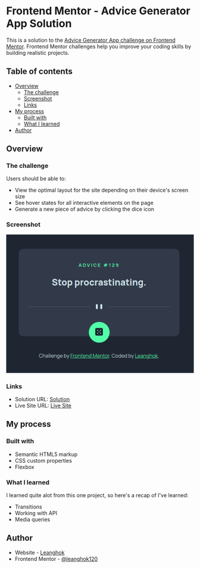 # Frontend Mentor - Advice Generator App Solution

This is a solution to the [Advice Generator App challenge on Frontend Mentor](https://www.frontendmentor.io/challenges/advice-generator-app-QdUG-13db). Frontend Mentor challenges help you improve your coding skills by building realistic projects.

## Table of contents

- [Overview](#overview)
  - [The challenge](#the-challenge)
  - [Screenshot](#screenshot)
  - [Links](#links)
- [My process](#my-process)
  - [Built with](#built-with)
  - [What I learned](#what-i-learned)
- [Author](#author)

## Overview

### The challenge

Users should be able to:

- View the optimal layout for the site depending on their device's screen size
- See hover states for all interactive elements on the page
- Generate a new piece of advice by clicking the dice icon

### Screenshot

![](./images/solution-screenshot.png)

### Links

- Solution URL: [Solution](https://www.frontendmentor.io/solutions/responsive-design-using-flexbox-html-css-and-js-C8V8mlFG2U)
- Live Site URL: [Live Site](https://advice-fm-gen.netlify.app/)

## My process

### Built with

- Semantic HTML5 markup
- CSS custom properties
- Flexbox

### What I learned

I learned quite alot from this one project, so here's a recap of I've learned:

- Transitions
- Working with API
- Media queries

## Author

- Website - [Leanghok](https://socials-link.netlify.app/)
- Frontend Mentor - [@leanghok120](https://www.frontendmentor.io/profile/leanghok120)
